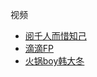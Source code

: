 视频

* [阅千人而惜知己](http://i.youku.com/i/UMTMxNzM0NDI3Ng==/videos?spm=a2hzp.8244740.0.0)
* [滴滴FP](http://www.iqiyi.com/paopao/u/1355304922/video/)
* [火锅boy韩大冬](https://space.bilibili.com/18709997/video)
